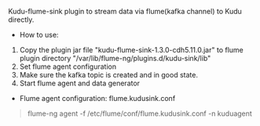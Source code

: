 Kudu-flume-sink plugin to stream data via flume(kafka channel) to Kudu directly.
* How to use:
1. Copy the plugin jar file "kudu-flume-sink-1.3.0-cdh5.11.0.jar" to flume plugin directory "/var/lib/flume-ng/plugins.d/kudu-sink/lib"
2. Set flume agent configuration
3. Make sure the kafka topic is created and in good state.
4. Start flume agent and data generator

* Flume agent configuration: flume.kudusink.conf
> flume-ng agent -f /etc/flume/conf/flume.kudusink.conf -n kuduagent
